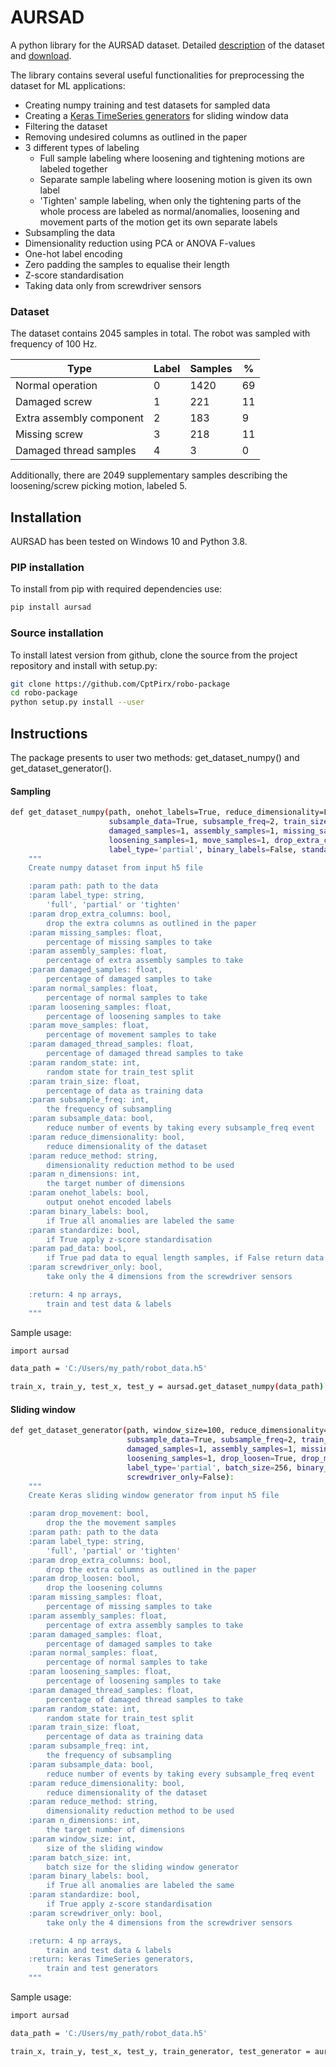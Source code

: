 # AURSAD 
A python library for the AURSAD dataset. 
Detailed [description](https://arxiv.org/abs/2102.01409) of the dataset and [download](https://zenodo.org/record/4487073).

The library contains several useful functionalities for preprocessing the dataset for ML applications:
* Creating numpy training and test datasets for sampled data
* Creating a [Keras TimeSeries generators](https://www.tensorflow.org/api_docs/python/tf/keras/preprocessing/sequence/TimeseriesGenerator) 
  for sliding window data
* Filtering the dataset
* Removing undesired columns as outlined in the paper
* 3 different types of labeling
    * Full sample labeling where loosening and tightening motions are labeled together
    * Separate sample labeling where loosening motion is given its own label
    * 'Tighten' sample labeling, when only the tightening parts of the whole process are labeled as normal/anomalies, 
      loosening and movement parts of the motion get its own separate labels
* Subsampling the data
* Dimensionality reduction using PCA or ANOVA F-values
* One-hot label encoding
* Zero padding the samples to equalise their length
* Z-score standardisation
* Taking data only from screwdriver sensors

### Dataset
The dataset contains 2045 samples in total. The robot was sampled with frequency of 100 Hz.

| Type                     | Label | Samples | %  |
|--------------------------|-------|---------|----|
| Normal operation         | 0     | 1420    | 69 |
| Damaged screw            | 1     | 221     | 11 |
| Extra assembly component | 2     | 183     | 9  |
| Missing screw            | 3     | 218     | 11 |
| Damaged thread samples   | 4     | 3       | 0  |

Additionally, there are 2049 supplementary samples describing the loosening/screw picking motion, labeled 5.

## Installation
AURSAD has been tested on Windows 10 and Python 3.8.

### PIP installation
To install from pip with required dependencies use:
```bash
pip install aursad
```
### Source installation
To install latest version from github, clone the source from the project repository and install with setup.py:
```bash
git clone https://github.com/CptPirx/robo-package
cd robo-package
python setup.py install --user
```
## Instructions

The package presents to user two methods: get_dataset_numpy() and get_dataset_generator().

#### Sampling
```bash
def get_dataset_numpy(path, onehot_labels=True, reduce_dimensionality=False, reduce_method='PCA', n_dimensions=60,
                      subsample_data=True, subsample_freq=2, train_size=0.7, random_state=42, normal_samples=1,
                      damaged_samples=1, assembly_samples=1, missing_samples=1, damaged_thread_samples=0,
                      loosening_samples=1, move_samples=1, drop_extra_columns=True, pad_data=True,
                      label_type='partial', binary_labels=False, standardize=False, screwdriver_only = False):
    """
    Create numpy dataset from input h5 file

    :param path: path to the data
    :param label_type: string,
        'full', 'partial' or 'tighten'
    :param drop_extra_columns: bool,
        drop the extra columns as outlined in the paper
    :param missing_samples: float,
        percentage of missing samples to take
    :param assembly_samples: float,
        percentage of extra assembly samples to take
    :param damaged_samples: float,
        percentage of damaged samples to take
    :param normal_samples: float,
        percentage of normal samples to take
    :param loosening_samples: float,
        percentage of loosening samples to take
    :param move_samples: float,
        percentage of movement samples to take
    :param damaged_thread_samples: float,
        percentage of damaged thread samples to take
    :param random_state: int,
        random state for train_test split
    :param train_size: float,
        percentage of data as training data
    :param subsample_freq: int,
        the frequency of subsampling
    :param subsample_data: bool,
        reduce number of events by taking every subsample_freq event
    :param reduce_dimensionality: bool,
        reduce dimensionality of the dataset
    :param reduce_method: string,
        dimensionality reduction method to be used
    :param n_dimensions: int,
        the target number of dimensions
    :param onehot_labels: bool,
        output onehot encoded labels
    :param binary_labels: bool,
        if True all anomalies are labeled the same
    :param standardize: bool,
        if True apply z-score standardisation
    :param pad_data: bool,
        if True pad data to equal length samples, if False return data in continuous form
    :param screwdriver_only: bool,
        take only the 4 dimensions from the screwdriver sensors

    :return: 4 np arrays,
        train and test data & labels
    """
```

Sample usage:
```bash
import aursad

data_path = 'C:/Users/my_path/robot_data.h5'

train_x, train_y, test_x, test_y = aursad.get_dataset_numpy(data_path)
```

#### Sliding window


```bash
def get_dataset_generator(path, window_size=100, reduce_dimensionality=False, reduce_method='PCA', n_dimensions=60,
                          subsample_data=True, subsample_freq=2, train_size=0.7, random_state=42, normal_samples=1,
                          damaged_samples=1, assembly_samples=1, missing_samples=1, damaged_thread_samples=0,
                          loosening_samples=1, drop_loosen=True, drop_movement=False, drop_extra_columns=True,
                          label_type='partial', batch_size=256, binary_labels=False, standardize=False,
                          screwdriver_only=False):
    """
    Create Keras sliding window generator from input h5 file

    :param drop_movement: bool,
        drop the the movement samples
    :param path: path to the data
    :param label_type: string,
        'full', 'partial' or 'tighten'
    :param drop_extra_columns: bool,
        drop the extra columns as outlined in the paper
    :param drop_loosen: bool,
        drop the loosening columns
    :param missing_samples: float,
        percentage of missing samples to take
    :param assembly_samples: float,
        percentage of extra assembly samples to take
    :param damaged_samples: float,
        percentage of damaged samples to take
    :param normal_samples: float,
        percentage of normal samples to take
    :param loosening_samples: float,
        percentage of loosening samples to take
    :param damaged_thread_samples: float,
        percentage of damaged thread samples to take
    :param random_state: int,
        random state for train_test split
    :param train_size: float,
        percentage of data as training data
    :param subsample_freq: int,
        the frequency of subsampling
    :param subsample_data: bool,
        reduce number of events by taking every subsample_freq event
    :param reduce_dimensionality: bool,
        reduce dimensionality of the dataset
    :param reduce_method: string,
        dimensionality reduction method to be used
    :param n_dimensions: int,
        the target number of dimensions
    :param window_size: int,
        size of the sliding window
    :param batch_size: int,
        batch size for the sliding window generator
    :param binary_labels: bool,
        if True all anomalies are labeled the same
    :param standardize: bool,
        if True apply z-score standardisation
    :param screwdriver_only: bool,
        take only the 4 dimensions from the screwdriver sensors

    :return: 4 np arrays,
        train and test data & labels
    :return: keras TimeSeries generators,
        train and test generators
    """
  ```

Sample usage:
```bash
import aursad

data_path = 'C:/Users/my_path/robot_data.h5'

train_x, train_y, test_x, test_y, train_generator, test_generator = aursad.get_dataset_generator(data_path)
```